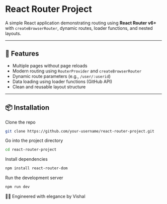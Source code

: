 # React Router Project

A simple React application demonstrating routing using **React Router v6+** with `createBrowserRouter`, dynamic routes, loader functions, and nested layouts.

---

## 🚀 Features

- Multiple pages without page reloads
- Modern routing using `RouterProvider` and `createBrowserRouter`
- Dynamic route parameters (e.g., `/user/:userid`)
- Data loading using loader functions (GitHub API)
- Clean and reusable layout structure

---

## 📦 Installation


Clone the repo
```bash
git clone https://github.com/your-username/react-router-project.git
```
 Go into the project directory
 ```bash
cd react-router-project
```
Install dependencies
```bash
npm install react-router-dom
```
Run the development server
```bash
npm run dev
```

👨‍💻 Engineered with elegance by Vishal
